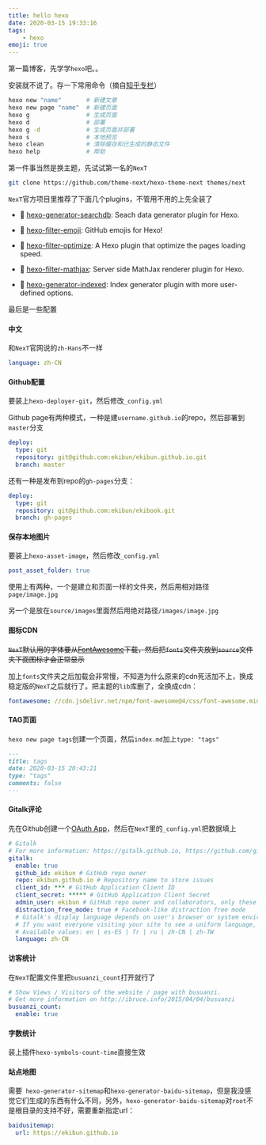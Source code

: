 ```yaml
---
title: hello hexo
date: 2020-03-15 19:33:16
tags: 
	- hexo
emoji: true
---
```




第一篇博客，先学学`hexo`吧。。

<!--more-->

安装就不说了。存一下常用命令（摘自[知乎专栏](https://zhuanlan.zhihu.com/p/60578464)）

```bash
hexo new "name"       # 新建文章
hexo new page "name"  # 新建页面
hexo g                # 生成页面
hexo d                # 部署
hexo g -d             # 生成页面并部署
hexo s                # 本地预览
hexo clean            # 清除缓存和已生成的静态文件
hexo help             # 帮助
```

第一件事当然是换主题，先试试第一名的`NexT`

```bash
git clone https://github.com/theme-next/hexo-theme-next themes/next
```

`NexT`官方项目里推荐了下面几个plugins，不管用不用的上先全装了


* :mag_right: [hexo-generator-searchdb](https://github.com/theme-next/hexo-generator-searchdb): Seach data generator plugin for Hexo.

* :tada: [hexo-filter-emoji](https://github.com/theme-next/hexo-filter-emoji): GitHub emojis for Hexo!

* :crystal_ball: [hexo-filter-optimize](https://github.com/theme-next/hexo-filter-optimize): A Hexo plugin that optimize the pages loading speed.

* :100: [hexo-filter-mathjax](https://github.com/stevenjoezhang/hexo-filter-mathjax): Server side MathJax renderer plugin for Hexo.

* :triangular_flag_on_post: [hexo-generator-indexed](https://github.com/stevenjoezhang/hexo-generator-indexed): Index generator plugin with more user-defined options.

最后是一些配置

#### 中文

和`NexT`官网说的`zh-Hans`不一样

```yaml
language: zh-CN
```

#### Github配置

要装上`hexo-deployer-git`，然后修改`_config.yml`

Github page有两种模式，一种是建`username.github.io`的repo，然后部署到`master`分支

```yaml
deploy:
  type: git
  repository: git@github.com:ekibun/ekibun.github.io.git
  branch: master
```

还有一种是发布到repo的`gh-pages`分支：

```yaml
deploy:
  type: git
  repository: git@github.com:ekibun/ekibook.git
  branch: gh-pages
```

#### 保存本地图片

要装上`hexo-asset-image`，然后修改`_config.yml`

```yaml
post_asset_folder: true
```

使用上有两种，一个是建立和页面一样的文件夹，然后用相对路径`page/image.jpg`

另一个是放在`source/images`里面然后用绝对路径`/images/image.jpg`

#### 图标CDN

~~`NexT`默认用的字体要从[FontAwesome](http://www.fontawesome.com.cn/)下载，然后把`fonts`文件夹放到`source`文件夹下面图标才会正常显示~~

加上`fonts`文件夹之后加载会非常慢，不知道为什么原来的cdn死活加不上，换成稳定版的`NexT`之后就行了。把主题的`lib`库删了，全换成cdn：

```yml
fontawesome: //cdn.jsdelivr.net/npm/font-awesome@4/css/font-awesome.min.css
```

#### TAG页面

`hexo new page tags`创建一个页面，然后`index.md`加上`type: "tags"`

```markdown
---
title: tags
date: 2020-03-15 20:43:21
type: "tags"
comments: false
---
```

#### Gitalk评论

先在Github创建一个[OAuth App](https://github.com/settings/developers )，然后在`NexT`里的`_config.yml`把数据填上

```yaml
# Gitalk
# For more information: https://gitalk.github.io, https://github.com/gitalk/gitalk
gitalk:
  enable: true
  github_id: ekibun # GitHub repo owner
  repo: ekibun.github.io # Repository name to store issues
  client_id: *** # GitHub Application Client ID
  client_secret: ***** # GitHub Application Client Secret
  admin_user: ekibun # GitHub repo owner and collaborators, only these guys can initialize gitHub issues
  distraction_free_mode: true # Facebook-like distraction free mode
  # Gitalk's display language depends on user's browser or system environment
  # If you want everyone visiting your site to see a uniform language, you can set a force language value
  # Available values: en | es-ES | fr | ru | zh-CN | zh-TW
  language: zh-CN
```

#### 访客统计

在`NexT`配置文件里把`busuanzi_count`打开就行了

```yaml
# Show Views / Visitors of the website / page with busuanzi.
# Get more information on http://ibruce.info/2015/04/04/busuanzi
busuanzi_count:
  enable: true
```

#### 字数统计

装上插件`hexo-symbols-count-time`直接生效

#### 站点地图

需要` hexo-generator-sitemap`和`hexo-generator-baidu-sitemap`，但是我没感觉它们生成的东西有什么不同，另外，`hexo-generator-baidu-sitemap`对`root`不是根目录的支持不好，需要重新指定url：

```yaml
baidusitemap:
  url: https://ekibun.github.io
```

